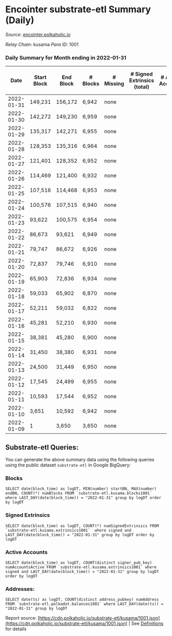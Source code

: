 # Encointer substrate-etl Summary (Daily)

_Source_: [encointer.polkaholic.io](https://encointer.polkaholic.io)

*Relay Chain*: kusama
*Para ID*: 1001



### Daily Summary for Month ending in 2022-01-31


| Date | Start Block | End Block | # Blocks | # Missing | # Signed Extrinsics (total) | # Active Accounts | # Addresses with Balances | # Events | # Transfers | # XCM Transfers In | # XCM Transfers Out |
| ---- | ----------- | --------- | -------- | --------- | --------------------------- | ----------------- | ------------------------- | -------- | ----------- | ------------------ | ------------------- |
| 2022-01-31 | 149,231 | 156,172 | 6,942 | none  |  |  | 1 | 13,884 |   |   |   |
| 2022-01-30 | 142,272 | 149,230 | 6,959 | none  |  |  | 1 | 13,918 |   |   |   |
| 2022-01-29 | 135,317 | 142,271 | 6,955 | none  |  |  | 1 | 13,910 |   |   |   |
| 2022-01-28 | 128,353 | 135,316 | 6,964 | none  |  |  | 1 | 13,931 |   |   |   |
| 2022-01-27 | 121,401 | 128,352 | 6,952 | none  |  |  | 1 | 13,904 |   |   |   |
| 2022-01-26 | 114,469 | 121,400 | 6,932 | none  |  |  | 1 | 13,864 |   |   |   |
| 2022-01-25 | 107,516 | 114,468 | 6,953 | none  |  |  | 1 | 13,906 |   |   |   |
| 2022-01-24 | 100,576 | 107,515 | 6,940 | none  |  |  | 1 | 13,880 |   |   |   |
| 2022-01-23 | 93,622 | 100,575 | 6,954 | none  |  |  | 1 | 13,908 |   |   |   |
| 2022-01-22 | 86,673 | 93,621 | 6,949 | none  |  |  | 1 | 13,898 |   |   |   |
| 2022-01-21 | 79,747 | 86,672 | 6,926 | none  |  |  | 1 | 13,855 |   |   |   |
| 2022-01-20 | 72,837 | 79,746 | 6,910 | none  |  |  | 1 | 13,820 |   |   |   |
| 2022-01-19 | 65,903 | 72,836 | 6,934 | none  |  |  | 1 | 13,868 |   |   |   |
| 2022-01-18 | 59,033 | 65,902 | 6,870 | none  |  |  | 1 | 13,740 |   |   |   |
| 2022-01-17 | 52,211 | 59,032 | 6,822 | none  |  |  | 1 | 13,644 |   |   |   |
| 2022-01-16 | 45,281 | 52,210 | 6,930 | none  |  |  | 1 | 13,860 |   |   |   |
| 2022-01-15 | 38,381 | 45,280 | 6,900 | none  |  |  | 1 | 13,803 |   |   |   |
| 2022-01-14 | 31,450 | 38,380 | 6,931 | none  |  |  | 1 | 13,862 |   |   |   |
| 2022-01-13 | 24,500 | 31,449 | 6,950 | none  |  |  | 1 | 13,900 |   |   |   |
| 2022-01-12 | 17,545 | 24,499 | 6,955 | none  |  |  | 1 | 13,910 |   |   |   |
| 2022-01-11 | 10,593 | 17,544 | 6,952 | none  |  |  | 1 | 13,904 |   |   |   |
| 2022-01-10 | 3,651 | 10,592 | 6,942 | none  |  |  | 1 | 13,884 |   |   |   |
| 2022-01-09 | 1 | 3,650 | 3,650 | none  |  |  | 1 | 7,300 |   |   |   |

## Substrate-etl Queries:
You can generate the above summary data using the following queries using the public dataset `substrate-etl` in Google BigQuery:


### Blocks
```
SELECT date(block_time) as logDT, MIN(number) startBN, MAX(number) endBN, COUNT(*) numBlocks FROM `substrate-etl.kusama.blocks1001`  where LAST_DAY(date(block_time)) = "2022-01-31" group by logDT order by logDT
```


### Signed Extrinsics
```
SELECT date(block_time) as logDT, COUNT(*) numSignedExtrinsics FROM `substrate-etl.kusama.extrinsics1001`  where signed and LAST_DAY(date(block_time)) = "2022-01-31" group by logDT order by logDT
```


### Active Accounts
```
SELECT date(block_time) as logDT, COUNT(distinct signer_pub_key) numAccountsActive FROM `substrate-etl.kusama.extrinsics1001` where signed and LAST_DAY(date(block_time)) = "2022-01-31" group by logDT order by logDT
```


### Addresses:
```
SELECT date(ts) as logDT, COUNT(distinct address_pubkey) numAddress FROM `substrate-etl.polkadot.balances1001` where LAST_DAY(date(ts)) = "2022-01-31" group by logDT
```



Report source: [https://cdn.polkaholic.io/substrate-etl/kusama/1001.json](https://cdn.polkaholic.io/substrate-etl/kusama/1001.json) | See [Definitions](/DEFINITIONS.md) for details
